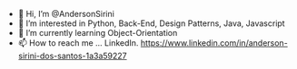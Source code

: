 - 👋 Hi, I’m @AndersonSirini
- 👀 I’m interested in Python, Back-End, Design Patterns, Java, Javascript
- 🌱 I’m currently learning Object-Orientation
- 📫 How to reach me ... LinkedIn. https://www.linkedin.com/in/anderson-sirini-dos-santos-1a3a59227

<!---
AndersonSirini/AndersonSirini is a ✨ special ✨ repository because its `README.md` (this file) appears on your GitHub profile.
You can click the Preview link to take a look at your changes.
--->
